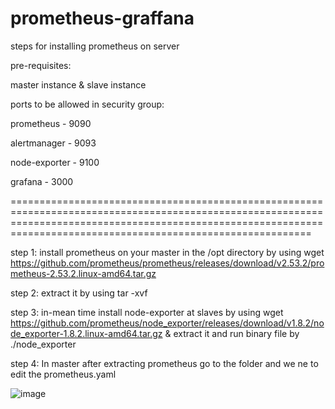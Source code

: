# prometheus-graffana
steps for installing prometheus on server

pre-requisites:

master instance & slave instance

ports to be allowed in security group:

prometheus - 9090

alertmanager - 9093

node-exporter - 9100

grafana - 3000

======================================================================================================================================================================================================================

step 1: install prometheus on your master in the /opt directory by using wget https://github.com/prometheus/prometheus/releases/download/v2.53.2/prometheus-2.53.2.linux-amd64.tar.gz

step 2: extract it by using tar -xvf 

step 3: in-mean time install node-exporter at slaves by using wget https://github.com/prometheus/node_exporter/releases/download/v1.8.2/node_exporter-1.8.2.linux-amd64.tar.gz & extract it and run binary file by ./node_exporter

step 4: In master after extracting prometheus go to the folder and we ne to edit the prometheus.yaml

![image](https://github.com/user-attachments/assets/3bb0820d-3fc1-40c5-9985-4fe0123e7388)
